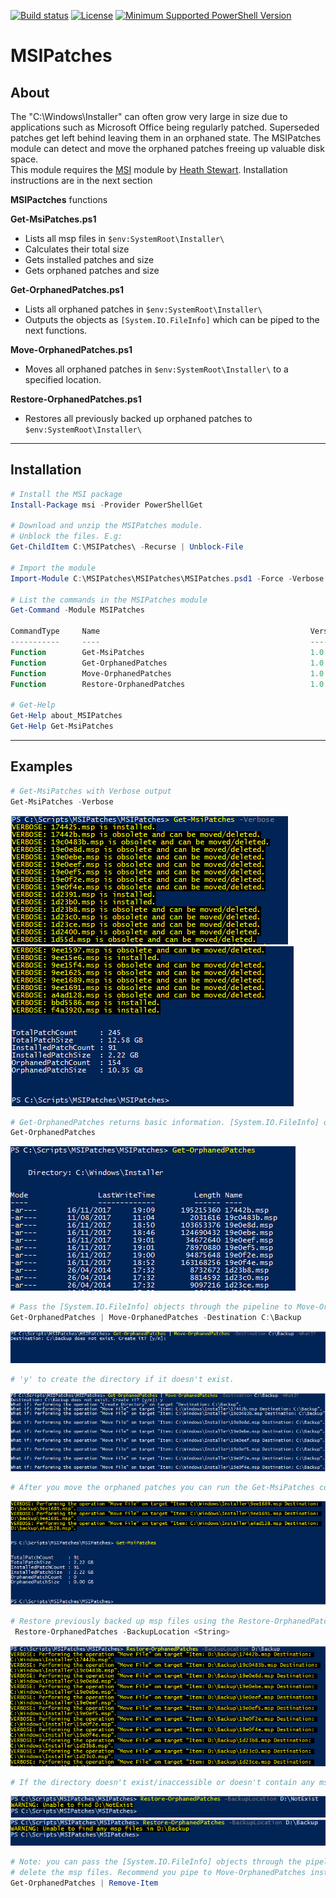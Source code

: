 [![Build status](https://ci.appveyor.com/api/projects/status/mh290e295fnap311/branch/master?svg=true)](https://ci.appveyor.com/project/markkerry/msipatches/branch/master)
[![License](https://img.shields.io/badge/license-MIT-blue.svg)](https://github.com/markkerry/MSIPatches/blob/master/LICENSE)
[![Minimum Supported PowerShell Version](https://img.shields.io/badge/PowerShell-3.0-blue.svg)](https://github.com/markkerry/MSIPatches)

# MSIPatches

## About
The "C:\Windows\Installer" can often grow very large in size due to applications such as Microsoft Office being regularly patched. Superseded patches get left behind leaving them in an orphaned state. The MSIPatches module can detect and move the orphaned patches freeing up valuable disk space.  
This module requires the [MSI](https://github.com/heaths/psmsi) module by [Heath Stewart](https://github.com/heaths). Installation instructions are in the next section


**MSIPactches** functions
	
**Get-MsiPatches.ps1**
* Lists all msp files in `$env:SystemRoot\Installer\`
* Calculates their total size
* Gets installed patches and size
* Gets orphaned patches and size

**Get-OrphanedPatches.ps1**
* Lists all orphaned patches in `$env:SystemRoot\Installer\`
* Outputs the objects as `[System.IO.FileInfo]` which can be piped to the next functions.

**Move-OrphanedPatches.ps1**
* Moves all orphaned patches in `$env:SystemRoot\Installer\` to a specified location.

**Restore-OrphanedPatches.ps1**
* Restores all previously backed up orphaned patches to `$env:SystemRoot\Installer\`

---

## Installation
``` powershell
# Install the MSI package
Install-Package msi -Provider PowerShellGet

# Download and unzip the MSIPatches module. 
# Unblock the files. E.g:
Get-ChildItem C:\MSIPatches\ -Recurse | Unblock-File

# Import the module
Import-Module C:\MSIPatches\MSIPatches\MSIPatches.psd1 -Force -Verbose

# List the commands in the MSIPatches module
Get-Command -Module MSIPatches

CommandType     Name                                               Version    Source
-----------     ----                                               -------    ------
Function        Get-MsiPatches                                     1.0        MSIPatches
Function        Get-OrphanedPatches                                1.0        MSIPatches
Function        Move-OrphanedPatches                               1.0        MSIPatches
Function        Restore-OrphanedPatches                            1.0        MSIPatches

# Get-Help
Get-Help about_MSIPatches
Get-Help Get-MsiPatches
```
---

## Examples
``` powershell
# Get-MsiPatches with Verbose output
Get-MsiPatches -Verbose 
```
![Get-MsiPatches](/Media/Get-MsiPatches_01.png)  
![Get-MsiPatches](/Media/Get-MsiPatches_02.png)  

``` powershell
# Get-OrphanedPatches returns basic information. [System.IO.FileInfo] objects.
Get-OrphanedPatches
```
![Get-OrphanedPatches](/Media/Get-OrphanedPatches_01.png)  

``` powershell
# Pass the [System.IO.FileInfo] objects through the pipeline to Move-OrphanedPatches
Get-OrphanedPatches | Move-OrphanedPatches -Destination C:\Backup
```
![Move-OrphanedPatches](/Media/Move-OrphanedPatches_01.png)

``` powershell
# 'y' to create the directory if it doesn't exist.
```
![Move-OrphanedPatches](/Media/Move-OrphanedPatches_02.png)

``` powershell
# After you move the orphaned patches you can run the Get-MsiPatches command again and see the results.
```
![Move-OrphanedPatches](/Media/Move-OrphanedPatches_03.png)

``` powershell
# Restore previously backed up msp files using the Restore-OrphanedPatches command
 Restore-OrphanedPatches -BackupLocation <String>
```
![Restore-OrphanedPatches](/Media/Restore-OrphanedPatches_01.png)

``` powershell
# If the directory doesn't exist/inaccessible or doesn't contain any msp files, the following will display
```
![Restore-OrphanedPatches](/Media/Restore-OrphanedPatches_02.png)
![Restore-OrphanedPatches](/Media/Restore-OrphanedPatches_03.png)

``` powershell
# Note: you can pass the [System.IO.FileInfo] objects through the pipeline to Remove-Item to permanenlty 
# delete the msp files. Recommend you pipe to Move-OrphanedPatches instead.
Get-OrphanedPatches | Remove-Item
```
